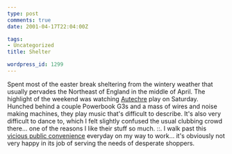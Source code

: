 ```yaml
---
type: post
comments: true
date: 2001-04-17T22:04:00Z

tags:
- Uncategorized
title: Shelter

wordpress_id: 1299
---
```


Spent most of the easter break sheltering from the wintery weather that usually pervades the Northeast of England in the middle of April. The highlight of the weekend was watching [Autechre](http://www.autechre.nu/) play on Saturday. Hunched behind a couple Powerbook G3s and a mass of wires and noise making machines, they play music that's difficult to describe. It's also very difficult to dance to, which I felt slightly confused the usual clubbing crowd there… one of the reasons I like their stuff so much. ::. I walk past this [vicious public convenience](http://www.theregister.co.uk/content/28/18312.html) everyday on my way to work… it's obviously not very happy in its job of serving the needs of desperate shoppers.   



